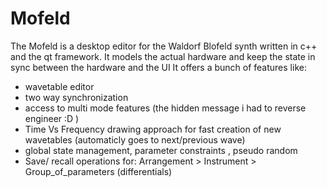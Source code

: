 # Mofeld
The Mofeld is a desktop  editor for the Waldorf Blofeld synth written in c++ and the qt framework.
It models the actual hardware and keep the state in sync between the hardware and the UI
It offers a bunch of features  like:
- wavetable editor
- two way synchronization
- access to multi mode features (the hidden message i had to reverse engineer :D )
- Time Vs Frequency drawing approach for fast creation of new wavetables (automaticly goes to next/previous wave)
- global state management, parameter constraints , pseudo random
- Save/ recall  operations for:  Arrangement > Instrument > Group_of_parameters (differentials)  

